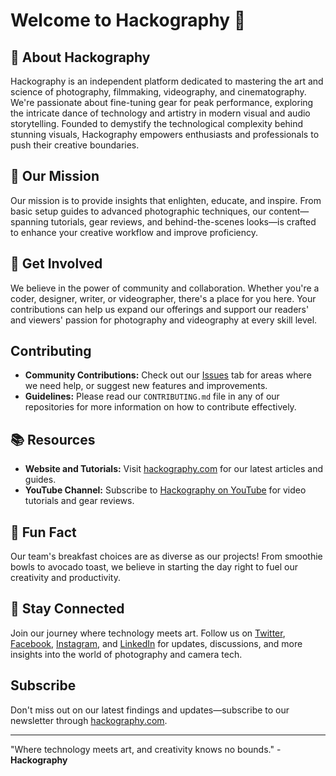 # Welcome to Hackography 👋

## 📸 About Hackography

Hackography is an independent platform dedicated to mastering the art and science of photography, filmmaking, videography, and cinematography. We're passionate about fine-tuning gear for peak performance, exploring the intricate dance of technology and artistry in modern visual and audio storytelling. Founded to demystify the technological complexity behind stunning visuals, Hackography empowers enthusiasts and professionals to push their creative boundaries.

## 🌟 Our Mission

Our mission is to provide insights that enlighten, educate, and inspire. From basic setup guides to advanced photographic techniques, our content—spanning tutorials, gear reviews, and behind-the-scenes looks—is crafted to enhance your creative workflow and improve proficiency.

## 🙌 Get Involved

We believe in the power of community and collaboration. Whether you're a coder, designer, writer, or videographer, there's a place for you here. Your contributions can help us expand our offerings and support our readers' and viewers' passion for photography and videography at every skill level.

## Contributing

- **Community Contributions:** Check out our [Issues](https://github.com/Hackography/issues) tab for areas where we need help, or suggest new features and improvements.
- **Guidelines:** Please read our `CONTRIBUTING.md` file in any of our repositories for more information on how to contribute effectively.

## 📚 Resources

- **Website and Tutorials:** Visit [hackography.com](https://hackography.com) for our latest articles and guides.
- **YouTube Channel:** Subscribe to [Hackography on YouTube](https://youtube.com/hackography) for video tutorials and gear reviews.

## 🎉 Fun Fact

Our team's breakfast choices are as diverse as our projects! From smoothie bowls to avocado toast, we believe in starting the day right to fuel our creativity and productivity.

## 💬 Stay Connected

Join our journey where technology meets art. Follow us on [Twitter](https://twitter.com/hackography), [Facebook](https://facebook.com/hackography), [Instagram](https://instagram.com/hackography), and [LinkedIn](https://linkedin.com/company/hackography) for updates, discussions, and more insights into the world of photography and camera tech.

## Subscribe

Don't miss out on our latest findings and updates—subscribe to our newsletter through [hackography.com](https://hackography.com).

---

"Where technology meets art, and creativity knows no bounds." - **Hackography**
